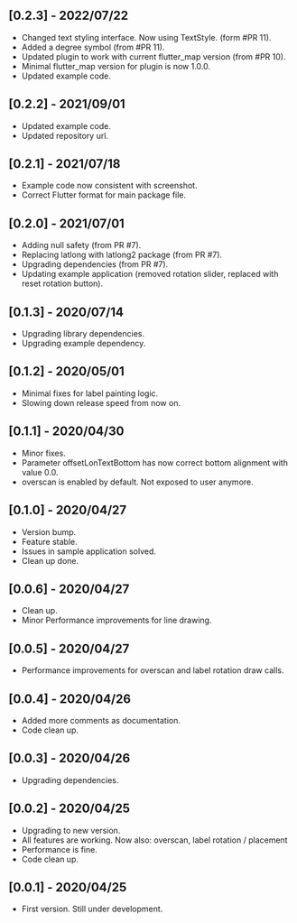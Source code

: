 ## [0.2.3] - 2022/07/22

* Changed text styling interface. Now using TextStyle. (form #PR 11).
* Added a degree symbol (from #PR 11).
* Updated plugin to work with current flutter_map version (from #PR 10).
* Minimal flutter_map version for plugin is now 1.0.0.
* Updated example code.

## [0.2.2] - 2021/09/01

* Updated example code.
* Updated repository url.

## [0.2.1] - 2021/07/18

* Example code now consistent with screenshot.
* Correct Flutter format for main package file.

## [0.2.0] - 2021/07/01

* Adding null safety (from PR #7).
* Replacing latlong with latlong2 package (from PR #7).
* Upgrading dependencies (from PR #7).
* Updating example application (removed rotation slider, replaced with reset rotation button).

## [0.1.3] - 2020/07/14

* Upgrading library dependencies.
* Upgrading example dependency.

## [0.1.2] - 2020/05/01

* Minimal fixes for label painting logic.
* Slowing down release speed from now on.

## [0.1.1] - 2020/04/30

* Minor fixes.
* Parameter offsetLonTextBottom has now correct bottom alignment with value 0.0.
* overscan is enabled by default. Not exposed to user anymore.

## [0.1.0] - 2020/04/27

* Version bump.
* Feature stable.
* Issues in sample application solved.
* Clean up done.

## [0.0.6] - 2020/04/27

* Clean up.
* Minor Performance improvements for line drawing.

## [0.0.5] - 2020/04/27

* Performance improvements for overscan and label rotation draw calls.

## [0.0.4] - 2020/04/26

* Added more comments as documentation.
* Code clean up.

## [0.0.3] - 2020/04/26

* Upgrading dependencies.

## [0.0.2] - 2020/04/25

* Upgrading to new version.
* All features are working. Now also: overscan, label rotation / placement
* Performance is fine.
* Code clean up.

## [0.0.1] - 2020/04/25

* First version. Still under development.
